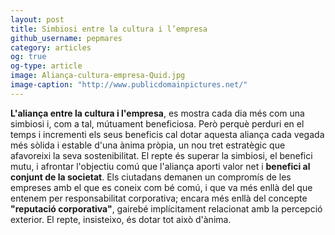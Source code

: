 ```yaml
---
layout: post
title: Simbiosi entre la cultura i l’empresa 
github_username: pepmares
category: articles 
og: true
og-type: article
image: Aliança-cultura-empresa-Quid.jpg
image-caption: "http://www.publicdomainpictures.net/"
---
```


**L'aliança entre la cultura i l'empresa**, es mostra cada dia més com una simbiosi i, com a tal, mútuament beneficiosa. Però perquè perduri en el temps i incrementi els seus beneficis cal dotar aquesta aliança cada vegada més sòlida i estable d'una ànima pròpia, un nou tret estratègic que afavoreixi la seva sostenibilitat. El repte és superar la simbiosi, el benefici mutu, i afrontar l'objectiu comú que l'aliança aporti valor net i **benefici al conjunt de la societat**. Els ciutadans demanen un compromís de les empreses amb el que es coneix com bé comú, i que va més enllà del que entenem per responsabilitat corporativa; encara més enllà del concepte **"reputació corporativa"**, gairebé implícitament relacionat amb la percepció exterior. El repte, insisteixo, és dotar tot això d'ànima.
